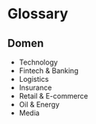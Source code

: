 # Glossary

## Domen 

 * Technology
 * Fintech & Banking
 * Logistics
 * Insurance
 * Retail & E-commerce
 * Oil & Energy
 * Media
 
